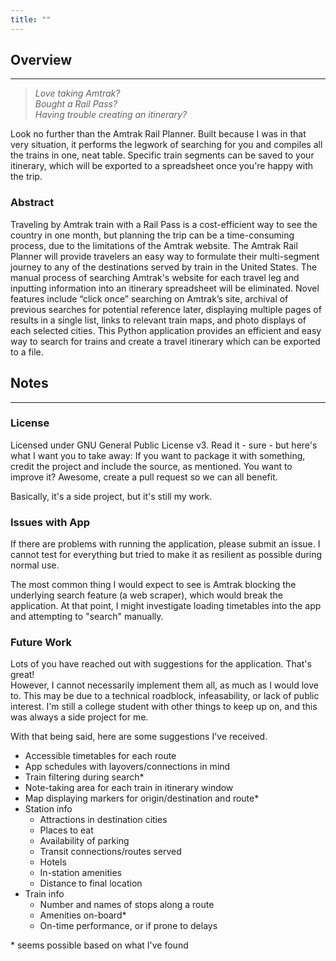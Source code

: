 ```yaml
---
title: ""
---
```


## Overview
---
> *Love taking Amtrak?*<br>
> *Bought a Rail Pass?*<br>
> *Having trouble creating an itinerary?*

Look no further than the Amtrak Rail Planner. Built because I was in that very situation, it performs the legwork of searching for you and compiles all the trains in one, neat table. Specific train segments can be saved to your itinerary, which will be exported to a spreadsheet once you're happy with the trip.

### Abstract

Traveling by Amtrak train with a Rail Pass is a cost-efficient way to see the country in one month, but planning the trip can be a time-consuming process, due to the limitations of the Amtrak website. The Amtrak Rail Planner will provide travelers an easy way to formulate their multi-segment journey to any of the destinations served by train in the United States. The manual process of searching Amtrak's website for each travel leg and inputting information into an itinerary spreadsheet will be eliminated. Novel features include “click once” searching on Amtrak’s site, archival of previous searches for potential reference later, displaying multiple pages of results in a single list, links to relevant train maps, and photo displays of each selected cities. This Python application provides an efficient and easy way to search for trains and create a travel itinerary which can be exported to a file.

## Notes
---

### License
Licensed under GNU General Public License v3. Read it - sure - but here's what I want you to take away: If you want to package it with something, credit the project and include the source, as mentioned. You want to improve it? Awesome, create a pull request so we can all benefit.

Basically, it's a side project, but it's still my work.

### Issues with App
If there are problems with running the application, please submit an issue. I cannot test for everything but tried to make it as resilient as possible during normal use.

The most common thing I would expect to see is Amtrak blocking the underlying search feature (a web scraper), which would break the application. At that point, I might investigate loading timetables into the app and attempting to "search" manually.

### Future Work
Lots of you have reached out with suggestions for the application. That's great!  
However, I cannot necessarily implement them all, as much as I would love to. This may be due to a technical roadblock, infeasability, or lack of public interest. I'm still a college student with other things to keep up on, and this was always a side project for me.

With that being said, here are some suggestions I've received.
- Accessible timetables for each route
- App schedules with layovers/connections in mind
- Train filtering during search*
- Note-taking area for each train in itinerary window
- Map displaying markers for origin/destination and route*
- Station info
  - Attractions in destination cities
  - Places to eat
  - Availability of parking
  - Transit connections/routes served
  - Hotels
  - In-station amenities
  - Distance to final location
- Train info
  - Number and names of stops along a route
  - Amenities on-board*
  - On-time performance, or if prone to delays
  
\* seems possible based on what I've found